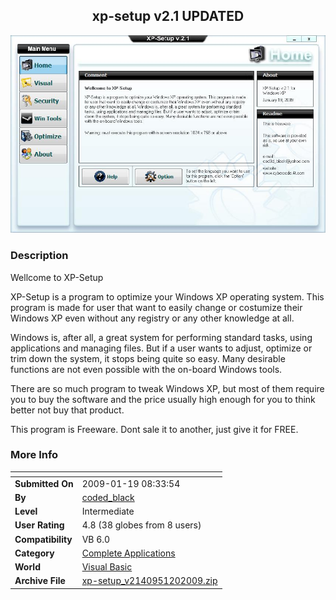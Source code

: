 ﻿<div align="center">

## xp\-setup v2\.1 UPDATED

<img src="PIC2009120052467313.JPG">
</div>

### Description

Wellcome to XP-Setup

XP-Setup is a program to optimize your Windows XP operating system. This program is made for user that want to easily change or costumize their Windows XP even without any registry or any other knowledge at all.

Windows is, after all, a great system for performing standard tasks, using applications and managing files. But if a user wants to adjust, optimize or trim down the system, it stops being quite so easy. Many desirable functions are not even possible with the on-board Windows tools.

There are so much program to tweak Windows XP, but most of them require you to buy the software and the price usually high enough for you to think better not buy that product.

This program is Freeware. Dont sale it to another, just give it for FREE.
 
### More Info
 


<span>             |<span>
---                |---
**Submitted On**   |2009-01-19 08:33:54
**By**             |[coded\_black](https://github.com/Planet-Source-Code/PSCIndex/blob/master/ByAuthor/coded-black.md)
**Level**          |Intermediate
**User Rating**    |4.8 (38 globes from 8 users)
**Compatibility**  |VB 6\.0
**Category**       |[Complete Applications](https://github.com/Planet-Source-Code/PSCIndex/blob/master/ByCategory/complete-applications__1-27.md)
**World**          |[Visual Basic](https://github.com/Planet-Source-Code/PSCIndex/blob/master/ByWorld/visual-basic.md)
**Archive File**   |[xp\-setup\_v2140951202009\.zip](https://github.com/Planet-Source-Code/coded-black-xp-setup-v2-1-updated__1-70548/archive/master.zip)








